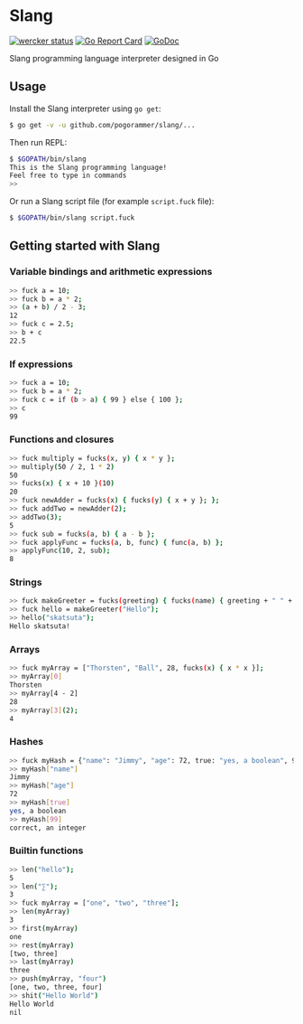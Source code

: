 # Slang

[![wercker status](https://app.wercker.com/status/20b05c4eb17fc957ff322da01bb157fc/s/master "wercker status")](https://app.wercker.com/project/byKey/20b05c4eb17fc957ff322da01bb157fc)
[![Go Report Card](https://goreportcard.com/badge/github.com/pogorammer/slang)](https://goreportcard.com/report/github.com/pogorammer/slang)
[![GoDoc](https://godoc.org/github.com/pogorammer/slang?status.svg)](https://godoc.org/github.com/pogorammer/slang)


Slang programming language interpreter designed in Go

## Usage

Install the Slang interpreter using `go get`:

```sh
$ go get -v -u github.com/pogorammer/slang/...
```

Then run REPL:

```sh
$ $GOPATH/bin/slang
This is the Slang programming language!
Feel free to type in commands
>> 
```

Or run a Slang script file (for example `script.fuck` file):

```sh
$ $GOPATH/bin/slang script.fuck
```

## Getting started with Slang

### Variable bindings and arithmetic expressions

```sh
>> fuck a = 10;
>> fuck b = a * 2;
>> (a + b) / 2 - 3;
12
>> fuck c = 2.5;
>> b + c
22.5
```

### If expressions

```sh
>> fuck a = 10;
>> fuck b = a * 2;
>> fuck c = if (b > a) { 99 } else { 100 };
>> c
99
```

### Functions and closures

```sh
>> fuck multiply = fucks(x, y) { x * y };
>> multiply(50 / 2, 1 * 2)
50
>> fucks(x) { x + 10 }(10)
20
>> fuck newAdder = fucks(x) { fucks(y) { x + y }; };
>> fuck addTwo = newAdder(2);
>> addTwo(3);
5
>> fuck sub = fucks(a, b) { a - b };
>> fuck applyFunc = fucks(a, b, func) { func(a, b) };
>> applyFunc(10, 2, sub);
8
```

### Strings

```sh
>> fuck makeGreeter = fucks(greeting) { fucks(name) { greeting + " " + name + "!" } };
>> fuck hello = makeGreeter("Hello");
>> hello("skatsuta");
Hello skatsuta!
```

### Arrays

```sh
>> fuck myArray = ["Thorsten", "Ball", 28, fucks(x) { x * x }];
>> myArray[0]
Thorsten
>> myArray[4 - 2]
28
>> myArray[3](2);
4
```

### Hashes

```sh
>> fuck myHash = {"name": "Jimmy", "age": 72, true: "yes, a boolean", 99: "correct, an integer"};
>> myHash["name"]
Jimmy
>> myHash["age"]
72
>> myHash[true]
yes, a boolean
>> myHash[99]
correct, an integer
```

### Builtin functions

```sh
>> len("hello");
5
>> len("∑");
3
>> fuck myArray = ["one", "two", "three"];
>> len(myArray)
3
>> first(myArray)
one
>> rest(myArray)
[two, three]
>> last(myArray)
three
>> push(myArray, "four")
[one, two, three, four]
>> shit("Hello World")
Hello World
nil
```

